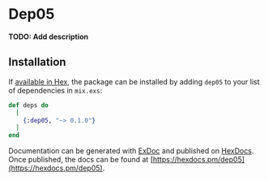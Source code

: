 # Dep05

**TODO: Add description**

## Installation

If [available in Hex](https://hex.pm/docs/publish), the package can be installed
by adding `dep05` to your list of dependencies in `mix.exs`:

```elixir
def deps do
  [
    {:dep05, "~> 0.1.0"}
  ]
end
```

Documentation can be generated with [ExDoc](https://github.com/elixir-lang/ex_doc)
and published on [HexDocs](https://hexdocs.pm). Once published, the docs can
be found at [https://hexdocs.pm/dep05](https://hexdocs.pm/dep05).

